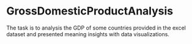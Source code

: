 # GrossDomesticProductAnalysis
The task is to analysis the GDP of some countries provided in the excel dataset and presented meaning insights with data visualizations.
